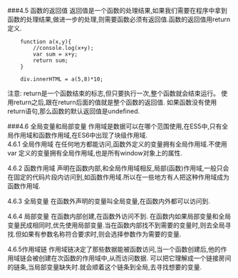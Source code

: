 ###4.5 函数的返回值
返回值是一个函数的处理结果,如果我们需要在程序中拿到函数的处理结果,做进一步的处理,则需要函数必须有返回值.函数的返回值用return定义.

        function a(x,y){
            //console.log(x+y);
            var sum = x+y;
            return sum;
        }

        div.innerHTML = a(5,8)*10;

注意: return是一个函数结束的标志,但只要执行一次,整个函数就会结束运行。 使用return之后,跟在return后面的值就是整个函数的返回值.
如果函数没有使用return语句,那么函数的默认返回值是undefined.


###4.6  全局变量和局部变量
作用域是数据可以在哪个范围使用,在ES5中,只有全局作用域和函数作用域,在ES6中出现了块级作用域.  
4.6.1   全局作用域
在任何地方都能访问,函数外定义的变量拥有全局作用域.不使用var 定义的变量拥有全局作用域,也是所有window对象上的属性.

4.6.2 函数作用域
声明在函数内部,和全局作用域相反,局部(函数)作用域,一般只会在固定的代码片段内访问到,如函数作用域.所以在一些地方有人把这种作用域成为函数作用域.

4.6.3 全局变量
在函数外声明的变量叫全局变量,在函数内外都可以访问到.

4.6.4 局部变量
在函数内部创建,在函数外访问不到. 在函数内如果局部变量和全局变量民成相同时,优先使用局部变量.当在函数内部找不到需要的变量时,则去全局寻找.但如果有参数名称符合要求时,则会选择参数作为需要的变量.

4.6.5作用域链
作用域链决定了那些数据能被函数访问,当一个函数创建后,他的作用域链会被创建在次函数的作用域中,从而访问数据.
可以把它理解成一个链接房间的链条,当局部变量缺失时.就会顺着这个链条到全局,去寻找想要的变量.
